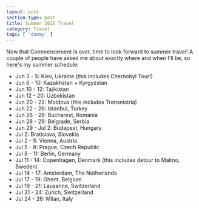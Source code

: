 ```yaml
---
layout: post
section-type: post
title: Summer 2016 Travel
category: Travel
tags: [ 'dummy' ]
---
```


Now that Commencement is over, time to look forward to summer travel!
A couple of people have asked me about exactly where and when I'll be,
so here's my summer schedule:

+ Jun 3 - 5: Kiev, Ukraine (this includes Chernobyl Tour!)
+ Jun 6 - 10: Kazakhstan + Kyrgyzstan
+ Jun 10 - 12: Tajikistan
+ Jun 12 - 20: Uzbekistan
+ Jun 20 - 22: Moldova (this includes Transnistria)
+ Jun 22 - 26: Istanbul, Turkey
+ Jun 26 - 28: Bucharest, Romania
+ Jun 28 - 29: Belgrade, Serbia
+ Jun 29 - Jul 2: Budapest, Hungary
+ Jul 2: Bratislava, Slovakia
+ Jul 2 - 5: Vienna, Austria
+ Jul 5 - 8: Prague, Czech Republic
+ Jul 8 - 11: Berlin, Germany
+ Jul 11 - 14: Copenhagen, Denmark (this includes detour to Malmo, Sweden)
+ Jul 14 - 17: Amsterdam, The Netherlands
+ Jul 17 - 19: Ghent, Belgium
+ Jul 19 - 21: Lausanne, Switzerland
+ Jul 21 - 24: Zurich, Switzerland
+ Jul 24 - 26: Milan, Italy